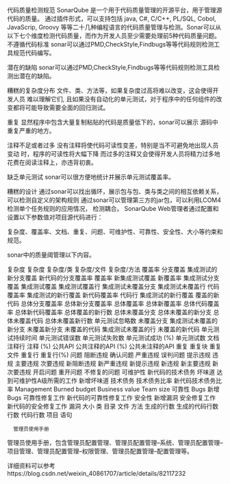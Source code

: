 代码质量检测规范
SonarQube 是一个用于代码质量管理的开源平台，用于管理源代码的质量。 通过插件形式，可以支持包括 java, C#, C/C++, PL/SQL, Cobol, JavaScrip, Groovy 等等二十几种编程语言的代码质量管理与检测。Sonar可以从以下七个维度检测代码质量，而作为开发人员至少需要处理前5种代码质量问题。
不遵循代码标准
sonar可以通过PMD,CheckStyle,Findbugs等等代码规则检测工具规范代码编写。

潜在的缺陷
sonar可以通过PMD,CheckStyle,Findbugs等等代码规则检测工具检 测出潜在的缺陷。

糟糕的复杂度分布
文件、类、方法等，如果复杂度过高将难以改变，这会使得开发人员 难以理解它们, 且如果没有自动化的单元测试，对于程序中的任何组件的改变都将可能导致需要全面的回归测试。

重复
显然程序中包含大量复制粘贴的代码是质量低下的，sonar可以展示 源码中重复严重的地方。

注释不足或者过多
没有注释将使代码可读性变差，特别是当不可避免地出现人员变动 时，程序的可读性将大幅下降 而过多的注释又会使得开发人员将精力过多地花费在阅读注释上，亦违背初衷。

缺乏单元测试
sonar可以很方便地统计并展示单元测试覆盖率。

糟糕的设计
通过sonar可以找出循环，展示包与包、类与类之间的相互依赖关系，可以检测自定义的架构规则 通过sonar可以管理第三方的jar包，可以利用LCOM4检测单个任务规则的应用情况， 检测耦合。
SonarQube Web管理者通过配置和设置以下参数值对项目源代码进行：

复杂度、覆盖率、文档、重复、问题、可维护性、可靠性、安全性、大小等约束和规范。

sonar中的质量阈管理以下内容。

  复杂度
      复杂度
      复杂度/类
      复杂度/文件
      复杂度/方法
  覆盖率
      分支覆盖
      集成测试的新分支覆盖
      新代码的分支覆盖率
      覆盖率
      新集成测试覆盖
      新覆盖率
      集成测试分支覆盖
      集成测试覆盖
      集成测试覆盖行
      集成测试未覆盖分支
      集成测试未覆盖行
      代码覆盖率
      集成测试的新行覆盖
      新代码覆盖率
      代码行
      集成测试的新行覆盖
      覆盖的新代码
      总体分支覆盖率
      总体新分支覆盖率
      总体覆盖率
      总体新覆盖率
      总体代码覆盖率
      总体新代码覆盖率
      总体覆盖的新行数
      总体未覆盖分支
      总体未覆盖的新分支
      总体未覆盖代码
      总体未覆盖新行数
      单元测试忽略数
      未覆盖分支
      集成测试未覆盖的新分支
      未覆盖新分支
      未覆盖的代码
      集成测试未覆盖的行
      未覆盖的新代码
      单元测试持续时间
      单元测试错误数
      单元测试失败数
      单元测试成功 (%)
      单元测试数
  文档
      注释行
      注释 (%)
      公共API
      公共注释的API (%)
      公共未注释的API
  重复
      重复块
      重复文件
      重复行
      重复行(%)
  问题
      阻断违规
      确认问题
      严重违规
      误判问题
      提示违规
      违规
      主要违规
      次要违规
      新阻断违规
      新严重违规
      新提示违规
      新违规
      新主要违规
      新次要违规
      开启问题
      重开问题
      不修复的问题
  可维护性
      新代码的技术债务
      坏味道
      达到可维护性A级所需的工作
      新增坏味道
      技术债务
      技术债务比率
      新代码技术债务比率
      Management
      Burned budget
      Business value
      Team size
  可靠性
      Bugs
      新增Bugs
      可靠性修复工作
      新代码的可靠性修复工作
  安全性
      新增漏洞
      安全修复工作
      新代码的安全修复工作
      漏洞
  大小
      类
      目录
      文件
      方法
      生成的行数
      生成的代码行数
      行数
      代码行数
      项目
      语句

      管理员使用手册
管理员使用手册，包含管理员配置管理、管理员配置管理–系统、管理员配置管理–项目管理、管理员配置管理–权限管理、管理员配置管理–配置管理等。

详细资料可以参考https://blog.csdn.net/weixin_40861707/article/details/82117232